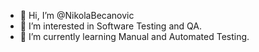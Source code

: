 - 👋 Hi, I’m @NikolaBecanovic
- 👀 I’m interested in Software Testing and QA.
- 🌱 I’m currently learning Manual and Automated Testing.
<!---
NikolaBecanovic/NikolaBecanovic is a ✨ special ✨ repository because its `README.md` (this file) appears on your GitHub profile.
You can click the Preview link to take a look at your changes.
--->
